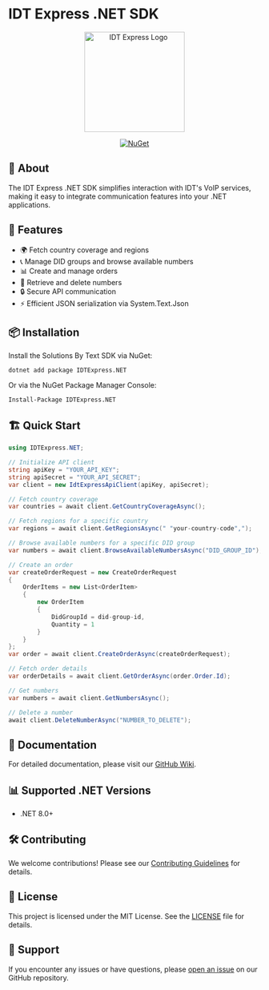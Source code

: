 # IDT Express .NET SDK

<p align="center">
  <a href="https://www.idtexpress.com/"><img src="https://docs.idtexpress.com/images/theme/logo-idtpro-aggregator-glow-94464ec3.png" alt="IDT Express Logo" width="200"/></a>
</p>

<p align="center">
  <a href="https://www.nuget.org/packages/IDTExpress.NET"><img src="https://img.shields.io/nuget/v/IDTExpress.NET.svg" alt="NuGet"></a>
</p>

## 📱 About

The IDT Express .NET SDK simplifies interaction with IDT's VoIP services, making it easy to integrate communication features into your .NET applications.

## 🚀 Features

- 🌍 Fetch country coverage and regions
- 📞 Manage DID groups and browse available numbers
- 📊 Create and manage orders
- 🔢 Retrieve and delete numbers
- 🔒 Secure API communication
- ⚡ Efficient JSON serialization via System.Text.Json

## 📦 Installation

Install the Solutions By Text SDK via NuGet:

    dotnet add package IDTExpress.NET

Or via the NuGet Package Manager Console:

    Install-Package IDTExpress.NET

## 🏗 Quick Start

```csharp
using IDTExpress.NET;

// Initialize API client
string apiKey = "YOUR_API_KEY";
string apiSecret = "YOUR_API_SECRET";
var client = new IdtExpressApiClient(apiKey, apiSecret);

// Fetch country coverage
var countries = await client.GetCountryCoverageAsync();

// Fetch regions for a specific country
var regions = await client.GetRegionsAsync(" "your-country-code",");

// Browse available numbers for a specific DID group
var numbers = await client.BrowseAvailableNumbersAsync("DID_GROUP_ID");

// Create an order
var createOrderRequest = new CreateOrderRequest
{
    OrderItems = new List<OrderItem>
    {
        new OrderItem
        {
            DidGroupId = did-group-id,
            Quantity = 1
        }
    }
};
var order = await client.CreateOrderAsync(createOrderRequest);

// Fetch order details
var orderDetails = await client.GetOrderAsync(order.Order.Id);

// Get numbers
var numbers = await client.GetNumbersAsync();

// Delete a number
await client.DeleteNumberAsync("NUMBER_TO_DELETE");
```

## 📘 Documentation

For detailed documentation, please visit our [GitHub Wiki](https://github.com/Spire-Recovery-Solutions/IDTExpress.NET/wiki).

## 📊 Supported .NET Versions

- .NET 8.0+

## 🛠 Contributing

We welcome contributions! Please see our [Contributing Guidelines](CONTRIBUTING.md) for details.

## 📄 License

This project is licensed under the MIT License. See the [LICENSE](LICENSE) file for details.

## 🤝 Support

If you encounter any issues or have questions, please [open an issue](https://github.com/Spire-Recovery-Solutions/IDTExpress.NET/issues) on our GitHub repository.
